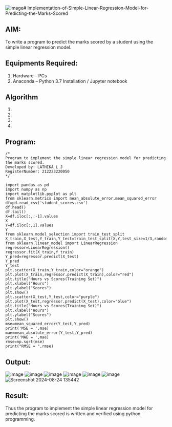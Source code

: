 ![image](https://github.com/user-attachments/assets/08495e53-1f1a-46b2-8b79-e0b4998c7da9)# Implementation-of-Simple-Linear-Regression-Model-for-Predicting-the-Marks-Scored

## AIM:
To write a program to predict the marks scored by a student using the simple linear regression model.

## Equipments Required:
1. Hardware – PCs
2. Anaconda – Python 3.7 Installation / Jupyter notebook

## Algorithm
1. 
2. 
3. 
4. 

## Program:
```
/*
Program to implement the simple linear regression model for predicting the marks scored.
Developed by: LATHIKA L J
RegisterNumber: 212223220050
*/
```
```
import pandas as pd
import numpy as np
import matplotlib.pyplot as plt
from sklearn.metrics import mean_absolute_error,mean_squared_error
df=pd.read_csv('student_scores.csv')
df.head()
df.tail()
X=df.iloc[:,:-1].values
X
Y=df.iloc[:,1].values
Y
from sklearn.model_selection import train_test_split
X_train,X_test,Y_train,Y_test=train_test_split(X,Y,test_size=1/3,random_state=0)
from sklearn.linear_model import LinearRegression
regressor=LinearRegression()
regressor.fit(X_train,Y_train)
Y_pred=regressor.predict(X_test)   
Y_pred
Y_test
plt.scatter(X_train,Y_train,color="orange")
plt.plot(X_train,regressor.predict(X_train),color="red")
plt.title("Hours vs Scores(Training Set)")
plt.xlabel("Hours")
plt.ylabel("Scores")
plt.show()
plt.scatter(X_test,Y_test,color="purple")
plt.plot(X_test,regressor.predict(X_test),color="blue")
plt.title("Hours vs Scores(Training Set)")
plt.xlabel("Hours")
plt.ylabel("Scores")
plt.show()
mse=mean_squared_error(Y_test,Y_pred)
print('MSE = ',mse)
mae=mean_absolute_error(Y_test,Y_pred)
print('MAE = ',mae)
rmse=np.sqrt(mse)
print("RMSE = ",rmse)

```

## Output:

![image](https://github.com/user-attachments/assets/0386eb01-8518-493d-babf-f98182a43264)
![image](https://github.com/user-attachments/assets/6c437fb2-b872-495d-9243-905b92f61aa0)
![image](https://github.com/user-attachments/assets/31ff54f8-a4c6-4824-a844-4b7101b2efde)
![image](https://github.com/user-attachments/assets/e542cc0f-d053-49da-ad1f-28e735e652de)
![image](https://github.com/user-attachments/assets/b9c54bf0-f151-471a-bdf3-6226e3b9fb9a)
![image](https://github.com/user-attachments/assets/71e25605-eb27-4e81-9661-7b65f14b94ac)
![Screenshot 2024-08-24 135442](https://github.com/user-attachments/assets/250711cf-8c6b-4494-b800-64b253f0f94b)





## Result:
Thus the program to implement the simple linear regression model for predicting the marks scored is written and verified using python programming.
